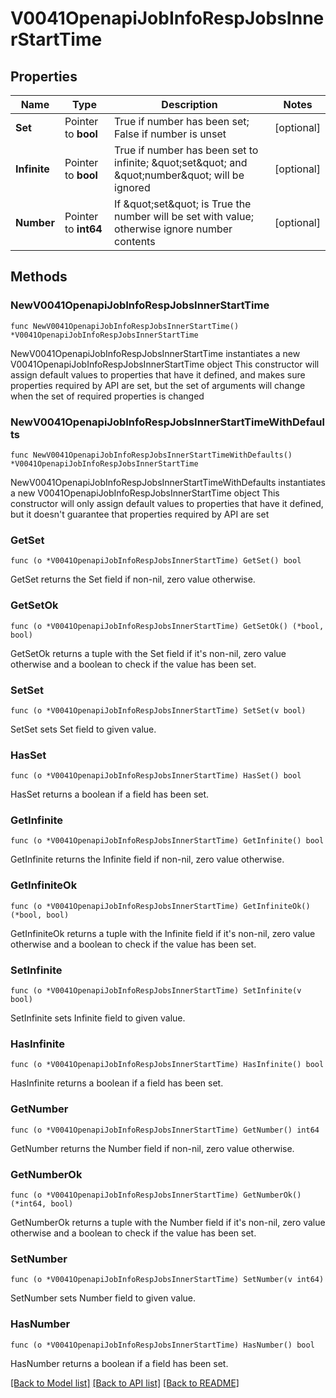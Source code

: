 # V0041OpenapiJobInfoRespJobsInnerStartTime

## Properties

Name | Type | Description | Notes
------------ | ------------- | ------------- | -------------
**Set** | Pointer to **bool** | True if number has been set; False if number is unset | [optional] 
**Infinite** | Pointer to **bool** | True if number has been set to infinite; \&quot;set\&quot; and \&quot;number\&quot; will be ignored | [optional] 
**Number** | Pointer to **int64** | If \&quot;set\&quot; is True the number will be set with value; otherwise ignore number contents | [optional] 

## Methods

### NewV0041OpenapiJobInfoRespJobsInnerStartTime

`func NewV0041OpenapiJobInfoRespJobsInnerStartTime() *V0041OpenapiJobInfoRespJobsInnerStartTime`

NewV0041OpenapiJobInfoRespJobsInnerStartTime instantiates a new V0041OpenapiJobInfoRespJobsInnerStartTime object
This constructor will assign default values to properties that have it defined,
and makes sure properties required by API are set, but the set of arguments
will change when the set of required properties is changed

### NewV0041OpenapiJobInfoRespJobsInnerStartTimeWithDefaults

`func NewV0041OpenapiJobInfoRespJobsInnerStartTimeWithDefaults() *V0041OpenapiJobInfoRespJobsInnerStartTime`

NewV0041OpenapiJobInfoRespJobsInnerStartTimeWithDefaults instantiates a new V0041OpenapiJobInfoRespJobsInnerStartTime object
This constructor will only assign default values to properties that have it defined,
but it doesn't guarantee that properties required by API are set

### GetSet

`func (o *V0041OpenapiJobInfoRespJobsInnerStartTime) GetSet() bool`

GetSet returns the Set field if non-nil, zero value otherwise.

### GetSetOk

`func (o *V0041OpenapiJobInfoRespJobsInnerStartTime) GetSetOk() (*bool, bool)`

GetSetOk returns a tuple with the Set field if it's non-nil, zero value otherwise
and a boolean to check if the value has been set.

### SetSet

`func (o *V0041OpenapiJobInfoRespJobsInnerStartTime) SetSet(v bool)`

SetSet sets Set field to given value.

### HasSet

`func (o *V0041OpenapiJobInfoRespJobsInnerStartTime) HasSet() bool`

HasSet returns a boolean if a field has been set.

### GetInfinite

`func (o *V0041OpenapiJobInfoRespJobsInnerStartTime) GetInfinite() bool`

GetInfinite returns the Infinite field if non-nil, zero value otherwise.

### GetInfiniteOk

`func (o *V0041OpenapiJobInfoRespJobsInnerStartTime) GetInfiniteOk() (*bool, bool)`

GetInfiniteOk returns a tuple with the Infinite field if it's non-nil, zero value otherwise
and a boolean to check if the value has been set.

### SetInfinite

`func (o *V0041OpenapiJobInfoRespJobsInnerStartTime) SetInfinite(v bool)`

SetInfinite sets Infinite field to given value.

### HasInfinite

`func (o *V0041OpenapiJobInfoRespJobsInnerStartTime) HasInfinite() bool`

HasInfinite returns a boolean if a field has been set.

### GetNumber

`func (o *V0041OpenapiJobInfoRespJobsInnerStartTime) GetNumber() int64`

GetNumber returns the Number field if non-nil, zero value otherwise.

### GetNumberOk

`func (o *V0041OpenapiJobInfoRespJobsInnerStartTime) GetNumberOk() (*int64, bool)`

GetNumberOk returns a tuple with the Number field if it's non-nil, zero value otherwise
and a boolean to check if the value has been set.

### SetNumber

`func (o *V0041OpenapiJobInfoRespJobsInnerStartTime) SetNumber(v int64)`

SetNumber sets Number field to given value.

### HasNumber

`func (o *V0041OpenapiJobInfoRespJobsInnerStartTime) HasNumber() bool`

HasNumber returns a boolean if a field has been set.


[[Back to Model list]](../README.md#documentation-for-models) [[Back to API list]](../README.md#documentation-for-api-endpoints) [[Back to README]](../README.md)


